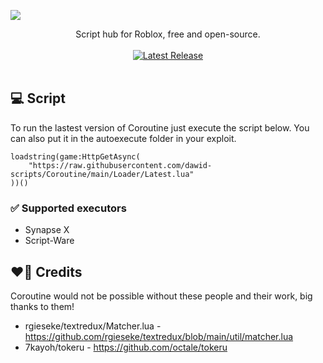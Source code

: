 <img align="center" src="https://cdn.discordapp.com/attachments/896346444523524136/970309838552858704/banner.png"></img>
<div align="center">Script hub for Roblox, free and open-source.</div>
<br>
<div align="center">
	<a href="https://github.com/dawid-scripts/Coroutine/releases/latest"><img src="https://img.shields.io/github/v/release/dawid-scripts/Coroutine?include_prereleases" alt="Latest Release"/></a>
</div>
<br>

## 💻 Script
To run the lastest version of Coroutine just execute the script below. You can also put it in the autoexecute folder in your exploit.
```
loadstring(game:HttpGetAsync(
    "https://raw.githubusercontent.com/dawid-scripts/Coroutine/main/Loader/Latest.lua"
))()
```

### ✅ Supported executors
- Synapse X
- Script-Ware


## ❤️‍🔥 Credits
Coroutine would not be possible without these people and their work, big thanks to them!
- rgieseke/textredux/Matcher.lua - https://github.com/rgieseke/textredux/blob/main/util/matcher.lua
- 7kayoh/tokeru - https://github.com/octale/tokeru
